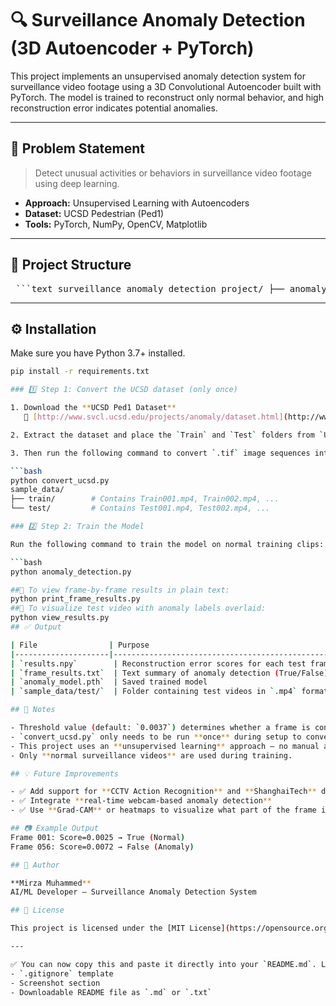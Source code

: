 # 🔍 Surveillance Anomaly Detection (3D Autoencoder + PyTorch)

This project implements an unsupervised anomaly detection system for surveillance video footage using a 3D Convolutional Autoencoder built with PyTorch. The model is trained to reconstruct only normal behavior, and high reconstruction error indicates potential anomalies.

---

## 🧠 Problem Statement

> Detect unusual activities or behaviors in surveillance video footage using deep learning.

- **Approach:** Unsupervised Learning with Autoencoders  
- **Dataset:** UCSD Pedestrian (Ped1)  
- **Tools:** PyTorch, NumPy, OpenCV, Matplotlib  

---

## 📁 Project Structure

<pre> ```text surveillance_anomaly_detection_project/ ├── anomaly_detection.py # Model training & evaluation ├── convert_ucsd.py # Converts UCSD tif frames to mp4 ├── view_results.py # Visualizes test video + anomaly status ├── print_frame_results.py # Saves results to frame_results.txt ├── results.npy # Saved frame-wise reconstruction errors ├── anomaly_model.pth # Trained model ├── frame_results.txt # Output summary (frame-wise labels) ├── requirements.txt # Dependencies └── sample_data/ ├── train/ # Converted training videos └── test/ # Converted testing videos ``` </pre>


---

## ⚙️ Installation

Make sure you have Python 3.7+ installed.

```bash
pip install -r requirements.txt

### 1️⃣ Step 1: Convert the UCSD dataset (only once)

1. Download the **UCSD Ped1 Dataset**  
   🔗 [http://www.svcl.ucsd.edu/projects/anomaly/dataset.html](http://www.svcl.ucsd.edu/projects/anomaly/dataset.html)

2. Extract the dataset and place the `Train` and `Test` folders from `UCSDped1` into your project directory.

3. Then run the following command to convert `.tif` image sequences into `.mp4` video clips:

```bash
python convert_ucsd.py
sample_data/
├── train/        # Contains Train001.mp4, Train002.mp4, ...
└── test/         # Contains Test001.mp4, Test002.mp4, ...

### 2️⃣ Step 2: Train the Model

Run the following command to train the model on normal training clips:

```bash
python anomaly_detection.py

##📝 To view frame-by-frame results in plain text:
python print_frame_results.py
##🎥 To visualize test video with anomaly labels overlaid:
python view_results.py
## ✅ Output

| File                | Purpose                                                  |
|---------------------|----------------------------------------------------------|
| `results.npy`        | Reconstruction error scores for each test frame         |
| `frame_results.txt`  | Text summary of anomaly detection (True/False)          |
| `anomaly_model.pth`  | Saved trained model                                     |
| `sample_data/test/`  | Folder containing test videos in `.mp4` format          |

## 📌 Notes

- Threshold value (default: `0.0037`) determines whether a frame is considered **Normal** or **Anomalous**.
- `convert_ucsd.py` only needs to be run **once** during setup to convert `.tif` frames to `.mp4` videos.
- This project uses an **unsupervised learning** approach — no manual anomaly labels required.
- Only **normal surveillance videos** are used during training.

## 💡 Future Improvements

- ✅ Add support for **CCTV Action Recognition** and **ShanghaiTech** datasets  
- ✅ Integrate **real-time webcam-based anomaly detection**  
- ✅ Use **Grad-CAM** or heatmaps to visualize what part of the frame is **abnormal**

## 📷 Example Output
Frame 001: Score=0.0025 → True (Normal)
Frame 056: Score=0.0072 → False (Anomaly)

## 👤 Author

**Mirza Muhammed**  
AI/ML Developer – Surveillance Anomaly Detection System

## 📜 License

This project is licensed under the [MIT License](https://opensource.org/licenses/MIT) – feel free to use, modify, and distribute it for academic or commercial purposes.

---

✅ You can now copy this and paste it directly into your `README.md`. Let me know if you’d also like:
- `.gitignore` template
- Screenshot section
- Downloadable README file as `.md` or `.txt`

